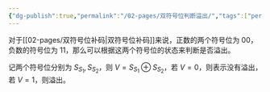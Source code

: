 ```yaml
---
{"dg-publish":true,"permalink":"/02-pages/双符号位判断溢出/","tags":["personal/blog","计算机组成原理/数据表示和运算"]}
---
```


对于[[02-pages/双符号位补码\|双符号位补码]]来说，正数的两个符号位为 00，负数的符号位为 11，那么可以根据这两个符号位的状态来判断是否溢出。

记两个符号位分别为 $\displaystyle S_{S_{1}},S_{S_{2}}$，则 $\displaystyle V = S_{S_{1}}\oplus S_{S_{2}}$，若 $\displaystyle V=0$，则表示没有溢出，若 $\displaystyle V=1$，则溢出。